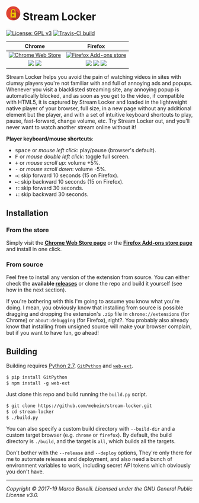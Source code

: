 ![Logo][logo-img] Stream Locker
===============================

[![License: GPL v3][license-img]][license-link]
[![Travis-CI build][travis-img]][travis-link]

| Chrome | Firefox |
|:------:|:-------:|
|[![Chrome Web Store][ch-img]][ch-link] | [![Firefox Add-ons store][ff-img]][ff-link] |
|[![][ch-users-img]][ch-link] [![][ch-rating-img]][ch-link] | [![][ff-downloads-img]][ff-link] [![][ff-users-img]][ff-link] [![][ff-rating-img]][ff-link] |

Stream Locker helps you avoid the pain of watching videos in sites with clumsy players you're not familiar with and full of annoying ads and popups. Whenever you visit a blacklisted streaming site, any annoying popup is automatically blocked, and as soon as you get to the video, if compatible with HTML5, it is captured by Stream Locker and loaded in the lightweight native player of your browser, full size, in a new page without any additional element but the player, and with a set of intuitive keyboard shortcuts to play, pause, fast-forward, change volume, etc. Try Stream Locker out, and you'll never want to watch another stream online without it!

**Player keyboard/mouse shortcuts**:

 - <kbd>space</kbd> or *mouse left click*: play/pause (browser's default).
 - <kbd>F</kbd> or *mouse double left click*: toggle full screen.
 - <kbd>+</kbd> or *mouse scroll up*: volume +5%.
 - <kbd>-</kbd> or *mouse scroll down*: volume -5%.
 - <kbd>→</kbd>: skip forward 10 seconds (15 on Firefox).
 - <kbd>←</kbd>: skip backward 10 seconds (15 on Firefox).
 - <kbd>↑</kbd>: skip forward 30 seconds.
 - <kbd>↓</kbd>: skip backward 30 seconds.

Installation
------------

### From the store

Simply visit the **[Chrome Web Store page][ch-link]** or the **[Firefox Add-ons store page][ff-link]** and install in one click.

### From source

Feel free to install any version of the extension from source. You can either check the **available [releases][1]** or clone the repo and build it yourself (see how in the next section).

If you're bothering with this I'm going to assume you know what you're doing. I mean, you obviously know that installing from source is possible dragging and dropping the extension's `.zip` file in `chrome://extensions` (for Chrome) or `about:debugging` (for Firefox), right?. You probably also already know that installing from unsigned source will make your browser complain, but if you want to have fun, go ahead!

Building
--------

Building requires [Python 2.7][2], [`GitPython`][3] and [`web-ext`][4].

	$ pip install GitPython
	$ npm install -g web-ext

Just clone this repo and build running the `build.py` script.

	$ git clone https://github.com/mebeim/stream-locker.git
	$ cd stream-locker
	$ ./build.py

You can also specify a custom build directory with `--build-dir` and a custom target browser (e.g. `chrome` or `firefox`). By default, the build directory is `./build`, and the target is `all`, which builds all the targets.

Don't bother with the `--release` and `--deploy` options, They're only there for me to automate releases and deployment, and also need a bunch of environment variables to work, including secret API tokens which obviously you don't have.

---------------------------------------------------------------------------------------------

*Copyright &copy; 2017-19 Marco Bonelli. Licensed under the GNU General Public License v3.0.*

 [1]: https://github.com/mebeim/stream-locker/releases
 [2]: https://www.python.org/
 [3]: https://github.com/gitpython-developers/GitPython
 [4]: https://github.com/mozilla/web-ext

 [logo-img]:         https://raw.githubusercontent.com/mebeim/stream-locker/master/resources/images/icons/38.png
 [license-img]:      https://img.shields.io/badge/License-GPL%20v3-blue.svg
 [license-link]:     https://www.gnu.org/licenses/gpl-3.0
 [travis-img]:       https://travis-ci.com/mebeim/stream-locker.svg?branch=master
 [travis-link]:      https://travis-ci.com/mebeim/stream-locker
 [ch-img]:           https://img.shields.io/chrome-web-store/v/dendgcjgnbappncfobbbocpkcahhkajm.svg
 [ch-users-img]:     https://img.shields.io/chrome-web-store/users/dendgcjgnbappncfobbbocpkcahhkajm.svg
 [ch-rating-img]:    https://img.shields.io/chrome-web-store/rating/dendgcjgnbappncfobbbocpkcahhkajm.svg
 [ch-link]:          https://chrome.google.com/webstore/detail/stream-locker/dendgcjgnbappncfobbbocpkcahhkajm
 [ff-img]:           https://img.shields.io/amo/v/stream-locker.svg
 [ff-users-img]:     https://img.shields.io/amo/users/stream-locker.svg
 [ff-rating-img]:    https://img.shields.io/amo/rating/stream-locker.svg
 [ff-downloads-img]: https://img.shields.io/amo/d/stream-locker.svg
 [ff-link]:          https://addons.mozilla.org/en-US/firefox/addon/stream-locker/
